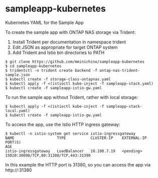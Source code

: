 # sampleapp-kubernetes
Kubernetes YAML for the Sample App

To create the sample app with ONTAP NAS storage via Trident:

1) Install Trident per documentation in namespace trident
2) Edit JSON as appropriate for target ONTAP system
3) Add Trident and Istio bin directories to PATH

```
$ git clone https://github.com/mminichino/sampleapp-kubernetes
$ cd sampleapp-kubernetes
$ tridentctl -n trident create backend -f ontap-nas-trident-sample.json
$ kubectl create -f storage-class-ontapnas.yaml
$ kubectl apply -f <(istioctl kube-inject -f sampleapp-stack.yaml)
$ kubectl create -f sampleapp-istio-gw.yaml
```

To run the sample app without Trident, rather with local storage:

```
$ kubectl apply -f <(istioctl kube-inject -f sampleapp-stack-local.yaml)
$ kubectl create -f sampleapp-istio-gw.yaml
```

To access the app, use the Istio HTTP ingress gateway:

```
$ kubectl -n istio-system get service istio-ingressgateway
NAME                   TYPE           CLUSTER-IP    EXTERNAL-IP   PORT(S)                                                                                                                                      AGE
istio-ingressgateway   LoadBalancer   10.100.7.19   <pending>     15020:30698/TCP,80:31380/TCP,443:31390
```

In this example the HTTP port is 31380, so you can access the app via http://<master node IP>:31380


